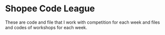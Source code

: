 # Shopee Code League
These are code and file that I work with competition for each week and files and codes of workshops for each week.
